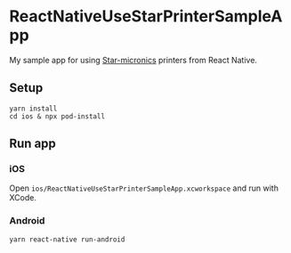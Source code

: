 ReactNativeUseStarPrinterSampleApp
===

My sample app for using [Star-micronics](https://www.star-m.jp/) printers from React Native.

Setup
---

```console
yarn install
cd ios & npx pod-install
```

Run app
---

### iOS

Open `ios/ReactNativeUseStarPrinterSampleApp.xcworkspace` and run with XCode.

### Android

```console
yarn react-native run-android
```
